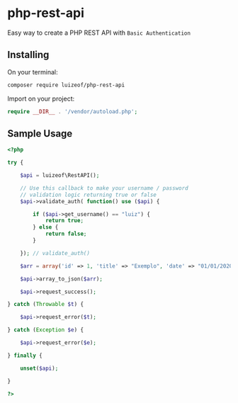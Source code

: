 # php-rest-api

Easy way to create a PHP REST API with ```Basic Authentication```

## Installing

On your terminal:

```bash
composer require luizeof/php-rest-api
```

Import on your project:

```php
require __DIR__ . '/vendor/autoload.php';
```

## Sample Usage

```php
<?php

try {

    $api = luizeof\RestAPI();

    // Use this callback to make your username / password
    // validation logic returning true or false
    $api->validate_auth( function() use ($api) {

        if ($api->get_username() == "luiz") {
            return true;
        } else {
            return false;
        }

    }); // validate_auth()

    $arr = array('id' => 1, 'title' => "Exemplo", 'date' => "01/01/2020", 'tags'=> array("php","docker","flutter"), 'author' => "luizeof");

    $api->array_to_json($arr);

    $api->request_success();

} catch (Throwable $t) {

    $api->request_error($t);

} catch (Exception $e) {

    $api->request_error($e);

} finally {

    unset($api);

}

?>
```
